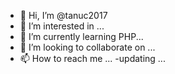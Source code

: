 - 👋 Hi, I’m @tanuc2017
- 👀 I’m interested in ...
- 🌱 I’m currently learning PHP...
- 💞️ I’m looking to collaborate on ...
- 📫 How to reach me ...
-updating ...
<!---
tanuc2017/tanuc2017 is a ✨ special ✨ repository because its `README.md` (this file) appears on your GitHub profile.
You can click the Preview link to take a look at your changes.
--->
